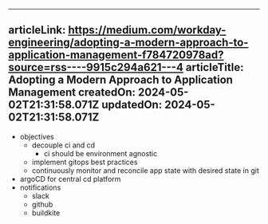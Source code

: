 -----------------------
articleLink: https://medium.com/workday-engineering/adopting-a-modern-approach-to-application-management-f784720978ad?source=rss----9915c294a621---4
articleTitle: Adopting a Modern Approach to Application Management
createdOn: 2024-05-02T21:31:58.071Z
updatedOn: 2024-05-02T21:31:58.071Z
-----------------------

- objectives
  - decouple ci and cd
    - ci should be environment agnostic
  - implement gitops best practices
  - continuously monitor and reconcile app state with desired state in git
- argoCD for central cd platform
- notifications
  - slack
  - github
  - buildkite